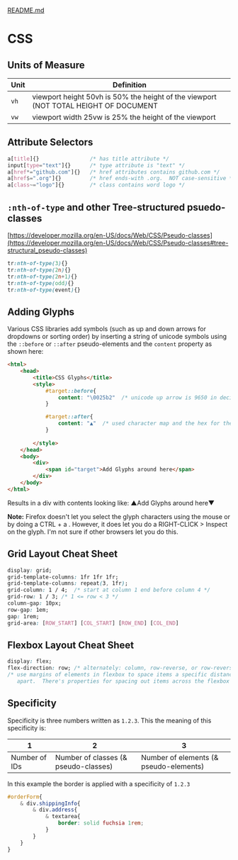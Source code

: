 [README.md](README.md)

# CSS

## Units of Measure

| Unit                         | Definition                                                                           |
|------------------------------|--------------------------------------------------------------------------------------|
| `vh`                         | viewport height 50vh is 50% the height of the viewport (NOT TOTAL HEIGHT OF DOCUMENT |
| `vw`                         | viewport width 25vw is 25% the height of the viewport                                | |

## Attribute Selectors

```css
a[title]{}                /* has title attribute */
input[type="text"]{}      /* type attribute is "text" */
a[href*="github.com"]{}   /* href attributes contains github.com */
a[href$=".org"]{}         /* href ends-with .org.  NOT case-sensitive */ 
a[class~="logo"]{}        /* class contains word logo */
```

## `:nth-of-type` and other Tree-structured psuedo-classes

[https://developer.mozilla.org/en-US/docs/Web/CSS/Pseudo-classes](https://developer.mozilla.org/en-US/docs/Web/CSS/Pseudo-classes#tree-structural_pseudo-classes)

```css
tr:nth-of-type(3){}
tr:nth-of-type(2n){}
tr:nth-of-type(2n+1){}
tr:nth-of-type(odd){}
tr:nth-of-type(event){}
```

## Adding Glyphs

Various CSS libraries add symbols (such as up and down arrows for dropdowns or 
sorting order) by inserting a string of unicode symbols using the `::before` 
or `::after` pseudo-elements and the `content` property as shown here:

```html
<html>
    <head>
        <title>CSS Glyphs</title>
        <style>
            #target::before{
                content: "\0025b2"  /* unicode up arrow is 9650 in decimal */
            }

            #target::after{
                content: "▲"  /* used character map and the hex for the unicode character for this */
            }
    
        </style>
    </head>
    <body>
        <div>
            <span id="target">Add Glyphs around here</span>
        </div>
    </body>
</html>
```

Results in a div with contents looking like: ▲Add Glyphs around here▼

**Note:** Firefox doesn't let you select the glyph characters using the mouse
or by doing a CTRL + a .  However, it does let you do a RIGHT-CLICK > Inspect
on the glyph.  I'm not sure if other browsers let you do this.

## Grid Layout Cheat Sheet

```css
display: grid;
grid-template-columns: 1fr 1fr 1fr;
grid-template-columns: repeat(3, 1fr);
grid-column: 1 / 4;  /* start at column 1 end before column 4 */
grid-row: 1 / 3; /* 1 <= row < 3 */
column-gap: 10px;
row-gap: 1em;
gap: 1rem;
grid-area: [ROW_START] [COL_START] [ROW_END] [COL_END]
```

## Flexbox Layout Cheat Sheet

```css
display: flex;
flex-direction: row; /* alternately: column, row-reverse, or row-reverse */
/* use margins of elements in flexbox to space items a specific distance 
   apart.  There's properties for spacing out items across the flexbox */
```

## Specificity

Specificity is three numbers written as `1.2.3`.  This the meaning of this specificity is:

| 1             | 2                                    | 3                                      |
|---------------|--------------------------------------|----------------------------------------|
| Number of IDs | Number of classes (& pseudo-classes) | Number of elements (& pseudo-elements) |

In this example the border is applied with a specificity of `1.2.3`

```css
#orderForm{
    & div.shippingInfo{
        & div.address{
            & textarea{
                border: solid fuchsia 1rem;
            }            
        }
    }
}
```


